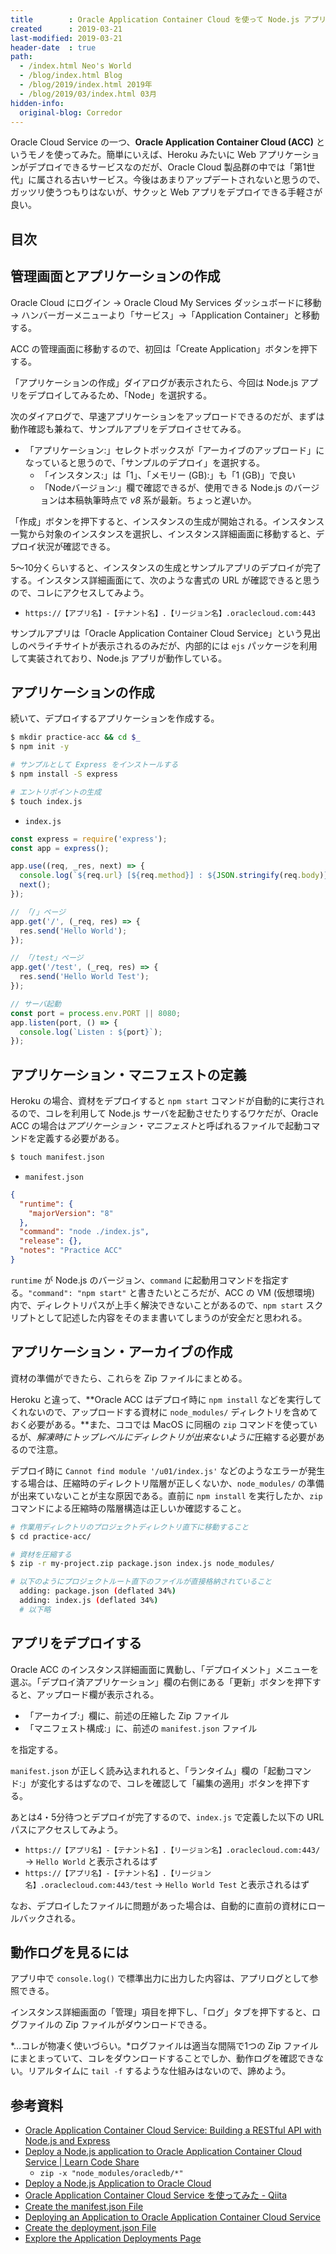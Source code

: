 ```yaml
---
title        : Oracle Application Container Cloud を使って Node.js アプリをデプロイしてみた
created      : 2019-03-21
last-modified: 2019-03-21
header-date  : true
path:
  - /index.html Neo's World
  - /blog/index.html Blog
  - /blog/2019/index.html 2019年
  - /blog/2019/03/index.html 03月
hidden-info:
  original-blog: Corredor
---
```


Oracle Cloud Service の一つ、**Oracle Application Container Cloud (ACC)** というモノを使ってみた。簡単にいえば、Heroku みたいに Web アプリケーションがデプロイできるサービスなのだが、Oracle Cloud 製品群の中では「第1世代」に属される古いサービス。今後はあまりアップデートされないと思うので、ガッツリ使うつもりはないが、サクッと Web アプリをデプロイできる手軽さが良い。

## 目次

## 管理画面とアプリケーションの作成

Oracle Cloud にログイン → Oracle Cloud My Services ダッシュボードに移動 → ハンバーガーメニューより「サービス」→「Application Container」と移動する。

ACC の管理画面に移動するので、初回は「Create Application」ボタンを押下する。

「アプリケーションの作成」ダイアログが表示されたら、今回は Node.js アプリをデプロイしてみるため、「Node」を選択する。

次のダイアログで、早速アプリケーションをアップロードできるのだが、まずは動作確認も兼ねて、サンプルアプリをデプロイさせてみる。

- 「アプリケーション:」セレクトボックスが「アーカイブのアップロード」になっていると思うので、「サンプルのデプロイ」を選択する。
  - 「インスタンス:」は「1」、「メモリー (GB):」も「1 (GB)」で良い
  - 「Nodeバージョン:」欄で確認できるが、使用できる Node.js のバージョンは本稿執筆時点で *v8* 系が最新。ちょっと遅いか。

「作成」ボタンを押下すると、インスタンスの生成が開始される。インスタンス一覧から対象のインスタンスを選択し、インスタンス詳細画面に移動すると、デプロイ状況が確認できる。

5〜10分くらいすると、インスタンスの生成とサンプルアプリのデプロイが完了する。インスタンス詳細画面にて、次のような書式の URL が確認できると思うので、コレにアクセスしてみよう。

- `https://【アプリ名】-【テナント名】.【リージョン名】.oraclecloud.com:443`

サンプルアプリは「Oracle Application Container Cloud Service」という見出しのペライチサイトが表示されるのみだが、内部的には `ejs` パッケージを利用して実装されており、Node.js アプリが動作している。

## アプリケーションの作成

続いて、デプロイするアプリケーションを作成する。

```bash
$ mkdir practice-acc && cd $_
$ npm init -y

# サンプルとして Express をインストールする
$ npm install -S express

# エントリポイントの生成
$ touch index.js
```

- `index.js`

```javascript
const express = require('express');
const app = express();

app.use((req, _res, next) => {
  console.log(`${req.url} [${req.method}] : ${JSON.stringify(req.body)}`);
  next();
});

// 「/」ページ
app.get('/', (_req, res) => {
  res.send('Hello World');
});

// 「/test」ページ
app.get('/test', (_req, res) => {
  res.send('Hello World Test');
});

// サーバ起動
const port = process.env.PORT || 8080;
app.listen(port, () => {
  console.log(`Listen : ${port}`);
});
```

## アプリケーション・マニフェストの定義

Heroku の場合、資材をデプロイすると `npm start` コマンドが自動的に実行されるので、コレを利用して Node.js サーバを起動させたりするワケだが、Oracle ACC の場合は*アプリケーション・マニフェスト*と呼ばれるファイルで起動コマンドを定義する必要がある。

```bash
$ touch manifest.json
```

- `manifest.json`

```json
{
  "runtime": {
    "majorVersion": "8"
  },
  "command": "node ./index.js",
  "release": {},
  "notes": "Practice ACC"
}
```

`runtime` が Node.js のバージョン、`command` に起動用コマンドを指定する。`"command": "npm start"` と書きたいところだが、ACC の VM (仮想環境) 内で、ディレクトリパスが上手く解決できないことがあるので、`npm start` スクリプトとして記述した内容をそのまま書いてしまうのが安全だと思われる。

## アプリケーション・アーカイブの作成

資材の準備ができたら、これらを Zip ファイルにまとめる。

Heroku と違って、**Oracle ACC はデプロイ時に `npm install` などを実行してくれないので、アップロードする資材に `node_modules/` ディレクトリを含めておく必要がある。**また、ココでは MacOS に同梱の `zip` コマンドを使っているが、*解凍時にトップレベルにディレクトリが出来ないように*圧縮する必要があるので注意。

デプロイ時に `Cannot find module '/u01/index.js'` などのようなエラーが発生する場合は、圧縮時のディレクトリ階層が正しくないか、`node_modules/` の準備が出来ていないことが主な原因である。直前に `npm install` を実行したか、`zip` コマンドによる圧縮時の階層構造は正しいか確認すること。

```bash
# 作業用ディレクトリのプロジェクトディレクトリ直下に移動すること
$ cd practice-acc/

# 資材を圧縮する
$ zip -r my-project.zip package.json index.js node_modules/

# 以下のようにプロジェクトルート直下のファイルが直接格納されていること
  adding: package.json (deflated 34%)
  adding: index.js (deflated 34%)
  # 以下略
```

## アプリをデプロイする

Oracle ACC のインスタンス詳細画面に異動し、「デプロイメント」メニューを選ぶ。「デプロイ済アプリケーション」欄の右側にある「更新」ボタンを押下すると、アップロード欄が表示される。

- 「アーカイブ:」欄に、前述の圧縮した Zip ファイル
- 「マニフェスト構成:」に、前述の `manifest.json` ファイル

を指定する。

`manifest.json` が正しく読み込まれれると、「ランタイム」欄の「起動コマンド:」が変化するはずなので、コレを確認して「編集の適用」ボタンを押下する。

あとは4・5分待つとデプロイが完了するので、`index.js` で定義した以下の URL パスにアクセスしてみよう。

- `https://【アプリ名】-【テナント名】.【リージョン名】.oraclecloud.com:443/` → `Hello World` と表示されるはず
- `https://【アプリ名】-【テナント名】.【リージョン名】.oraclecloud.com:443/test` → `Hello World Test` と表示されるはず

なお、デプロイしたファイルに問題があった場合は、自動的に直前の資材にロールバックされる。

## 動作ログを見るには

アプリ中で `console.log()` で標準出力に出力した内容は、アプリログとして参照できる。

インスタンス詳細画面の「管理」項目を押下し、「ログ」タブを押下すると、ログファイルの Zip ファイルがダウンロードできる。

*…コレが物凄く使いづらい。*ログファイルは適当な間隔で1つの Zip ファイルにまとまっていて、コレをダウンロードすることでしか、動作ログを確認できない。リアルタイムに `tail -f` するような仕組みはないので、諦めよう。

## 参考資料

- [Oracle Application Container Cloud Service: Building a RESTful API with Node.js and Express](https://www.oracle.com/webfolder/technetwork/tutorials/obe/cloud/apaas/node/node-employee-service/node-employee-service.html)
- [Deploy a Node.js application to Oracle Application Container Cloud Service | Learn Code Share](https://learncodeshare.net/2017/12/06/deploy-a-node-js-application-to-oracle-application-container-cloud-service/)
  - `zip -x "node_modules/oracledb/*"`
- [Deploy a Node.js Application to Oracle Cloud](https://www.oracle.com/webfolder/technetwork/tutorials/obe/cloud/apaas/node/getting-started-node-accs/getting-started-node-accs.html)
- [Oracle Application Container Cloud Service を使ってみた - Qiita](https://qiita.com/shinyay/items/0cef960aa435a72a56f8)
- [Create the manifest.json File](https://docs.oracle.com/en/cloud/paas/app-container-cloud/dvcjv/create-manifest-json-file.html)
- [Deploying an Application to Oracle Application Container Cloud Service](https://www.oracle.com/webfolder/technetwork/tutorials/obe/cloud/apaas/deployment/deployment.html)
- [Create the deployment.json File](https://docs.oracle.com/en/cloud/paas/app-container-cloud/dvcjv/create-deployment-json-file.html)
- [Explore the Application Deployments Page](https://docs.oracle.com/en/cloud/paas/app-container-cloud/csjse/explore-application-deployments-page.html#GUID-5E4472B1-F5C6-4556-908C-D76C4C14FC60)

